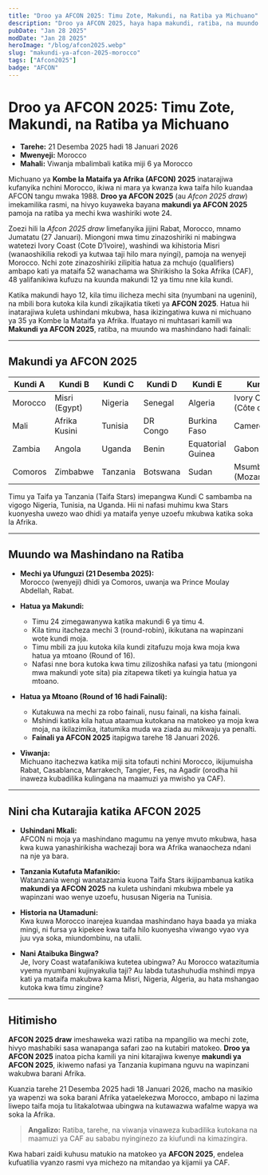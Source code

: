 ```yaml
---
title: "Droo ya AFCON 2025: Timu Zote, Makundi, na Ratiba ya Michuano"
description: "Droo ya AFCON 2025, haya hapa makundi, ratiba, na muundo wa michuano nchini Morocco. Fahamu mpangilio kamili wa Makundi ya AFCON 2025, nafasi ya Tanzania, na tarehe muhimu kuanzia 21 Desemba 2025 hadi 18 Januari 2026."
pubDate: "Jan 28 2025"
modDate: "Jan 28 2025"
heroImage: "/blog/afcon2025.webp"
slug: "makundi-ya-afcon-2025-morocco"
tags: ["Afcon2025"]
badge: "AFCON"
---
```



# Droo ya AFCON 2025: Timu Zote, Makundi, na Ratiba ya Michuano

- **Tarehe:** 21 Desemba 2025 hadi 18 Januari 2026  
- **Mwenyeji:** Morocco  
- **Mahali:** Viwanja mbalimbali katika miji 6 ya Morocco

Michuano ya **Kombe la Mataifa ya Afrika (AFCON) 2025** inatarajiwa kufanyika nchini Morocco, ikiwa ni mara ya kwanza kwa taifa hilo kuandaa AFCON tangu mwaka 1988. **Droo ya AFCON 2025** (au *Afcon 2025 draw*) imekamilika rasmi, na hivyo kuyaweka bayana **makundi ya AFCON 2025** pamoja na ratiba ya mechi kwa washiriki wote 24.

Zoezi hili la *Afcon 2025 draw* limefanyika jijini Rabat, Morocco, mnamo Jumatatu (27 Januari). Miongoni mwa timu zinazoshiriki ni mabingwa watetezi Ivory Coast (Cote D’Ivoire), washindi wa kihistoria Misri (wanaoshikilia rekodi ya kutwaa taji hilo mara nyingi), pamoja na wenyeji Morocco. Nchi zote zinazoshiriki zilipitia hatua za mchujo (qualifiers) ambapo kati ya mataifa 52 wanachama wa Shirikisho la Soka Afrika (CAF), 48 yalifanikiwa kufuzu na kuunda makundi 12 ya timu nne kila kundi.

Katika makundi hayo 12, kila timu ilicheza mechi sita (nyumbani na ugenini), na mbili bora kutoka kila kundi zikajikatia tiketi ya **AFCON 2025**. Hatua hii inatarajiwa kuleta ushindani mkubwa, hasa ikizingatiwa kuwa ni michuano ya 35 ya Kombe la Mataifa ya Afrika. Ifuatayo ni muhtasari kamili wa **Makundi ya AFCON 2025**, ratiba, na muundo wa mashindano hadi fainali:

---

## Makundi ya AFCON 2025

<div class="overflow-x-auto">
  <table class="table w-full table-zebra">
    <thead>
      <tr>
        <th>Kundi A</th>
        <th>Kundi B</th>
        <th>Kundi C</th>
        <th>Kundi D</th>
        <th>Kundi E</th>
        <th>Kundi F</th>
      </tr>
    </thead>
    <tbody>
      <tr>
        <td>Morocco</td>
        <td>Misri (Egypt)</td>
        <td>Nigeria</td>
        <td>Senegal</td>
        <td>Algeria</td>
        <td>Ivory Coast (Côte d'Ivoire)</td>
      </tr>
      <tr>
        <td>Mali</td>
        <td>Afrika Kusini</td>
        <td>Tunisia</td>
        <td>DR Congo</td>
        <td>Burkina Faso</td>
        <td>Cameroon</td>
      </tr>
      <tr>
        <td>Zambia</td>
        <td>Angola</td>
        <td>Uganda</td>
        <td>Benin</td>
        <td>Equatorial Guinea</td>
        <td>Gabon</td>
      </tr>
      <tr>
        <td>Comoros</td>
        <td>Zimbabwe</td>
        <td>Tanzania</td>
        <td>Botswana</td>
        <td>Sudan</td>
        <td>Msumbiji (Mozambique)</td>
      </tr>
    </tbody>
  </table>
</div>

Timu ya Taifa ya Tanzania (Taifa Stars) imepangwa Kundi C sambamba na vigogo Nigeria, Tunisia, na Uganda. Hii ni nafasi muhimu kwa Stars kuonyesha uwezo wao dhidi ya mataifa yenye uzoefu mkubwa katika soka la Afrika.

---

## Muundo wa Mashindano na Ratiba

- **Mechi ya Ufunguzi (21 Desemba 2025):**  
  Morocco (wenyeji) dhidi ya Comoros, uwanja wa Prince Moulay Abdellah, Rabat.

- **Hatua ya Makundi:**  
  - Timu 24 zimegawanywa katika makundi 6 ya timu 4.  
  - Kila timu itacheza mechi 3 (round-robin), ikikutana na wapinzani wote kundi moja.  
  - Timu mbili za juu kutoka kila kundi zitafuzu moja kwa moja kwa hatua ya mtoano (Round of 16).  
  - Nafasi nne bora kutoka kwa timu zilizoshika nafasi ya tatu (miongoni mwa makundi yote sita) pia zitapewa tiketi ya kuingia hatua ya mtoano.

- **Hatua ya Mtoano (Round of 16 hadi Fainali):**  
  - Kutakuwa na mechi za robo fainali, nusu fainali, na kisha fainali.  
  - Mshindi katika kila hatua ataamua kutokana na matokeo ya moja kwa moja, na ikilazimika, itatumika muda wa ziada au mikwaju ya penalti.  
  - **Fainali ya AFCON 2025** itapigwa tarehe 18 Januari 2026.

- **Viwanja:**  
  Michuano itachezwa katika miji sita tofauti nchini Morocco, ikijumuisha Rabat, Casablanca, Marrakech, Tangier, Fes, na Agadir (orodha hii inaweza kubadilika kulingana na maamuzi ya mwisho ya CAF).

---

## Nini cha Kutarajia katika AFCON 2025

- **Ushindani Mkali:**  
  AFCON ni moja ya mashindano magumu na yenye mvuto mkubwa, hasa kwa kuwa yanashirikisha wachezaji bora wa Afrika wanaocheza ndani na nje ya bara.

- **Tanzania Kutafuta Mafanikio:**  
  Watanzania wengi wanatazamia kuona Taifa Stars ikijipambanua katika **makundi ya AFCON 2025** na kuleta ushindani mkubwa mbele ya wapinzani wao wenye uzoefu, hususan Nigeria na Tunisia.

- **Historia na Utamaduni:**  
  Kwa kuwa Morocco inarejea kuandaa mashindano haya baada ya miaka mingi, ni fursa ya kipekee kwa taifa hilo kuonyesha viwango vyao vya juu vya soka, miundombinu, na utalii.

- **Nani Ataibuka Bingwa?**  
  Je, Ivory Coast watafanikiwa kutetea ubingwa? Au Morocco watazitumia vyema nyumbani kujinyakulia taji? Au labda tutashuhudia mshindi mpya kati ya mataifa makubwa kama Misri, Nigeria, Algeria, au hata mshangao kutoka kwa timu zingine?

---

## Hitimisho

**AFCON 2025 draw** imeshaweka wazi ratiba na mpangilio wa mechi zote, hivyo mashabiki sasa wanapanga safari zao na kutabiri matokeo. **Droo ya AFCON 2025** inatoa picha kamili ya nini kitarajiwa kwenye **makundi ya AFCON 2025**, ikiwemo nafasi ya Tanzania kupimana nguvu na wapinzani wakubwa barani Afrika.

Kuanzia tarehe 21 Desemba 2025 hadi 18 Januari 2026, macho na masikio ya wapenzi wa soka barani Afrika yataelekezwa Morocco, ambapo ni lazima liwepo taifa moja tu litakalotwaa ubingwa na kutawazwa wafalme wapya wa soka la Afrika.

> **Angalizo:** Ratiba, tarehe, na viwanja vinaweza kubadilika kutokana na maamuzi ya CAF au sababu nyinginezo za kiufundi na kimazingira.

Kwa habari zaidi kuhusu matukio na matokeo ya **AFCON 2025**, endelea kufuatilia vyanzo rasmi vya michezo na mitandao ya kijamii ya CAF.